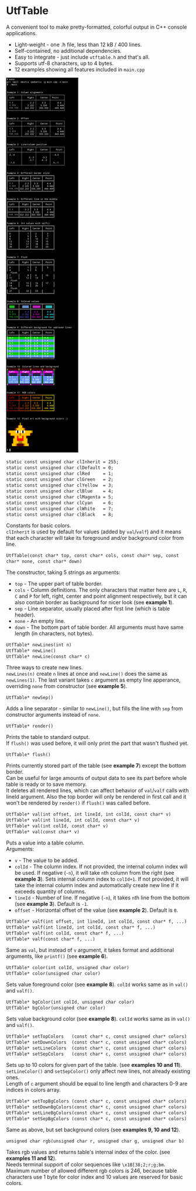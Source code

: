 UtfTable
===============

A convenient tool to make pretty-formatted, colorful output in C++ console applications.
 * Light-weight - one .h file, less than 12 kB / 400 lines.
 * Self-contained, no additional dependencies.
 * Easy to integrate - just include `utftable.h` and that's all.
 * Supports utf-8 characters, up to 4 bytes.
 * 12 examples showing all features included in `main.cpp`

![screenshot](/Screenshot.png)

```
static const unsigned char clInherit = 255;
static const unsigned char clDefault = 0;
static const unsigned char clRed     = 1;
static const unsigned char clGreen   = 2;
static const unsigned char clYellow  = 3;
static const unsigned char clBlue    = 4;
static const unsigned char clMagenta = 5;
static const unsigned char clCyan    = 6;
static const unsigned char clWhite   = 7;
static const unsigned char clBlack   = 8;
```
Constants for basic colors. \
`clInherit` is used by default for values (added by `val`/`valf`) and it means that each character will take its foreground and/or background color from line.


```
UtfTable(const char* top, const char* cols, const char* sep, const char* none, const char* down)
```
The constructor, taking 5 strings as arguments:
 * `top`  - The upper part of table border.
 * `cols` - Column definitions. The only characters that matter here are `L`, `R`, `C` and `P` for left, right, center and point alignment respectively, but it can also contain border as background for nicer look (see **example 1**).
 * `sep`  - Line separator, usually placed after first line (which is table header).
 * `none` - An empty line.
 * `down` - The bottom part of table border.
All arguments must have same length (in characters, not bytes).


```
UtfTable* newLines(int n)
UtfTable* newLine()
UtfTable* newLine(const char* c)
```
Three ways to create new lines.\
`newLines(n)` create `n` lines at once and `newLine()` does the same as `newLines(1)`.
The last variant takes `c` argument as empty line apperance, overriding `none` from constructor (see **example 5**).


```
UtfTable* newSep()
```
Adds a line separator - similar to `newLine()`, but fills the line with `sep` from constructor arguments instead of `none`.


```
UtfTable* render()
```
Prints the table to standard output.\
If `flush()` was used before, it will only print the part that wasn't flushed yet.


```
UtfTable* flush()
```
Prints currently stored part of the table (see **example 7**) except the bottom border.\
Can be useful for large amounts of output data to see its part before whole table is ready or to save memory.\
It deletes all rendered lines, which can affect behavior of `val`/`valf` calls with lineId argument. Also the top border will only be rendered in first call and it won't be rendered by `render()` if `flush()` was called before.


```
UtfTable* val(int offset, int lineId, int colId, const char* v)
UtfTable* val(int lineId, int colId, const char* v)
UtfTable* val(int colId, const char* v)
UtfTable* val(const char* v)
```
Puts a value into a table column.\
Arguments:
 * `v`      - The value to be added.
 * `colId`  - The column index. If not provided, the internal column index will be used. If negative (`-n`), it will take `n`th column from the right (see **example 3**). Sets internal column index to `colId+1`. If not provided, it will take the internal column index and automatically create new line if it exceeds quantity of columns.
 * `lineId` - Number of line. If negative (`-n`), it takes `n`th line from the bottom (see **example 3**). Default is `-1`.
 * `offset` - Horizontal offset of the value (see **example 2**). Default is `0`.


```
UtfTable* valf(int offset, int lineId, int colId, const char* f, ...)
UtfTable* valf(int lineId, int colId, const char* f, ...)
UtfTable* valf(int colId, const char* f, ...)
UtfTable* valf(const char* f, ...)
```
Same as `val`, but instead of `v` argument, it takes format and additional arguments, like `printf()` (see **example 6**).


```
UtfTable* color(int colId, unsigned char color)
UtfTable* color(unsigned char color)
```
Sets value foreground color (see **example 8**). `colId` works same as in `val()` and `valf()`.


```
UtfTable* bgColor(int colId, unsigned char color)
UtfTable* bgColor(unsigned char color)
```
Sets value background color (see **example 8**). `colId` works same as in `val()` and `valf()`.


```
UtfTable* setTopColors   (const char* c, const unsigned char* colors)
UtfTable* setDownColors  (const char* c, const unsigned char* colors)
UtfTable* setLineColors  (const char* c, const unsigned char* colors)
UtfTable* setSepColors   (const char* c, const unsigned char* colors)
```
Sets up to 10 colors for given part of the table. (see **examples 10 and 11**).\
`setLineColor()` and `setSepColor()` only affect new lines, not already existing ones.\
Length of `c` argument should be equal to line length and characters 0-9 are indices in colors array.


```
UtfTable* setTopBgColors (const char* c, const unsigned char* colors)
UtfTable* setDownBgColors(const char* c, const unsigned char* colors)
UtfTable* setLineBgColors(const char* c, const unsigned char* colors)
UtfTable* setSepBgColors (const char* c, const unsigned char* colors)
```
Same as above, but set background colors (see **examples 9, 10 and 12**).


```
unsigned char rgb(unsigned char r, unsigned char g, unsigned char b)
```
Takes rgb values and returns table's internal index of the color. (see **examples 11 and 12**).\
Needs terminal support of color sequences like `\x1B[38;2;r;g;bm`.\
Maximum number of allowed different rgb colors is 246, because table characters use 1 byte for color index and 10 values are reserved for basic colors.


